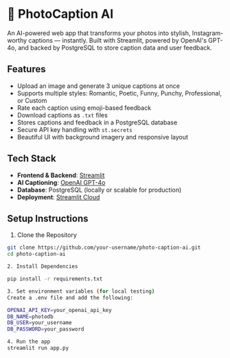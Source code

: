 # 📸 PhotoCaption AI
An AI-powered web app that transforms your photos into stylish, Instagram-worthy captions — instantly. Built with Streamlit, powered by OpenAI's GPT-4o, and backed by PostgreSQL to store caption data and user feedback.

## Features

- Upload an image and generate 3 unique captions at once
- Supports multiple styles: Romantic, Poetic, Funny, Punchy, Professional, or Custom
- Rate each caption using emoji-based feedback
- Download captions as `.txt` files
- Stores captions and feedback in a PostgreSQL database
- Secure API key handling with `st.secrets`
- Beautiful UI with background imagery and responsive layout

## Tech Stack

- **Frontend & Backend**: [Streamlit](https://streamlit.io)
- **AI Captioning**: [OpenAI GPT-4o](https://platform.openai.com/docs/models/gpt-4)
- **Database**: PostgreSQL (locally or scalable for production)
- **Deployment**: [Streamlit Cloud](https://streamlit.io/cloud)

## Setup Instructions

1. Clone the Repository

```bash
git clone https://github.com/your-username/photo-caption-ai.git
cd photo-caption-ai

2. Install Dependencies

pip install -r requirements.txt

3. Set environment variables (for local testing)
Create a .env file and add the following:

OPENAI_API_KEY=your_openai_api_key
DB_NAME=photodb
DB_USER=your_username
DB_PASSWORD=your_password

4. Run the app
streamlit run app.py
